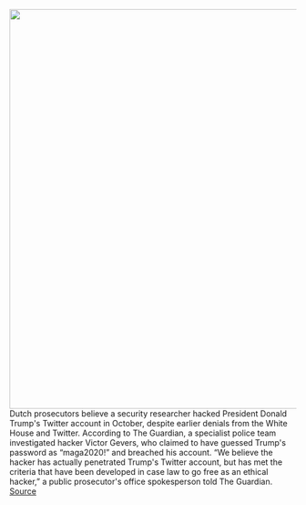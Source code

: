 <img src='https://cdn.vox-cdn.com/thumbor/sYCl1CXq9_P2uMjDTJfhCYlyH-Y=/0x0:3336x2224/1200x800/filters:focal(1952x384:2484x916)/cdn.vox-cdn.com/uploads/chorus_image/image/68542560/1230110656.0.jpg' width='700px' /><br/>
Dutch prosecutors believe a security researcher hacked President Donald Trump's Twitter account in October, despite earlier denials from the White House and Twitter. According to The Guardian, a specialist police team investigated hacker Victor Gevers, who claimed to have guessed Trump's password as “maga2020!” and breached his account. “We believe the hacker has actually penetrated Trump's Twitter account, but has met the criteria that have been developed in case law to go free as an ethical hacker,” a public prosecutor's office spokesperson told The Guardian.
<a href='https://www.theverge.com/2020/12/17/22180486/trump-twitter-hack-maga2020-dutch-prosecutors-victor-gevers'> Source <a/>